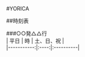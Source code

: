 #YORICA  
  
  
##時刻表  
  
###○○発△△行  
|    平日    |  時  | 土、日、祝 |  
|-----------:|:----:|:----------|  
